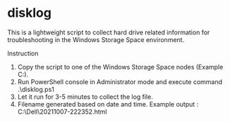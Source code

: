 # disklog
This is a lightweight script to collect hard drive related information for troubleshooting in the Windows Storage Space environment.

Instruction
1. Copy the script to one of the Windows Storage Space nodes (Example C:\).
2. Run PowerShell console in Administrator mode and execute command .\disklog.ps1
3. Let it run for 3-5 minutes to collect the log file.
4. Filename generated based on date and time.
   Example output : C:\Dell\20211007-222352.html
